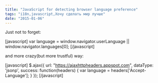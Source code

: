 ```yaml
---
title: "JavaScript for detecting browser language preference"
tags: "i18n,javascript,Хочу сделать мир лучше"
date: "2015-01-06"
---
```


Just not to forget:

[javascript] var language = window.navigator.userLanguage || window.navigator.languages[0]; [/javascript]

and more crazy(but more trustful) way:

[javascript] $.ajax({ url: "https://ajaxhttpheaders.appspot.com", dataType: 'jsonp', success: function(headers) { var language = headers['Accept-Language']; } }); [/javascript]
